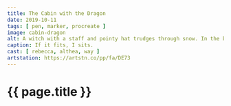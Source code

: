 ```yaml
---
title: The Cabin with the Dragon
date: 2019-10-11
tags: [ pen, marker, procreate ]
image: cabin-dragon
alt: A witch with a staff and pointy hat trudges through snow. In the background is a dragon lying on top of a cabin, watching.
caption: If it fits, I sits.
cast: [ rebecca, althea, way ]
artstation: https://artstn.co/pp/fa/DE73
---
```

# {{ page.title }}
